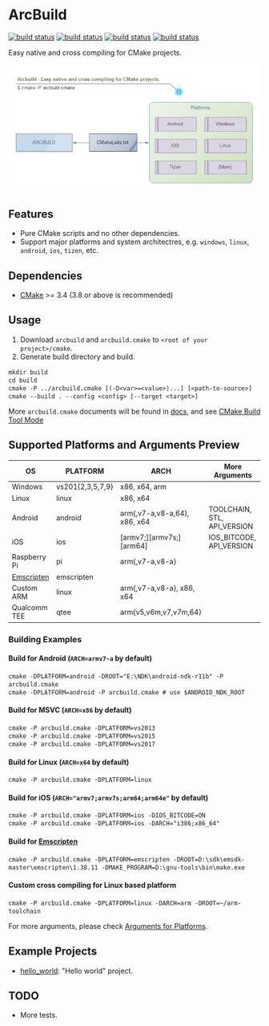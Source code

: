# ArcBuild

[![build status](/../../workflows/android-arm/badge.svg)](/../../actions?query=workflow%3Aandroid-arm)
[![build status](/../../workflows/ios-arm/badge.svg)](/../../actions?query=workflow%3Aios-arm)
[![build status](/../../workflows/windows-x64-vs2019/badge.svg)](/../../actions?query=workflow%3Awindows-x64-vs2019)
[![build status](/../../workflows/linux-x64-clang/badge.svg)](/../../actions?query=workflow%3Alinux-x64-clang)

Easy native and cross compiling for CMake projects.

![](docs/overview.jpg)


## Features

- Pure CMake scripts and no other dependencies.
- Support major platforms and system architectres, e.g. `windows`, `linux`, `android`, `ios`, `tizen`, etc.

## Dependencies

- [CMake](http://cmake.org/) >= 3.4 (3.8 or above is recommended)


## Usage

1. Download `arcbuild` and `arcbuild.cmake` to `<root of your project>/cmake`.
2. Generate build directory and build.

```shell
mkdir build
cd build
cmake -P ../arcbuild.cmake [(-D<var>=<value>)...] [<path-to-source>]
cmake --build . --config <config> [--target <target>]
```

More `arcbuild.cmake` documents will be found in [docs](docs/README.md),
and see [CMake Build Tool Mode](https://cmake.org/cmake/help/latest/manual/cmake.1.html#build-tool-mode)

## Supported Platforms and Arguments Preview

| OS             | PLATFORM         | ARCH                         | More Arguments              |
|----------------|------------------|------------------------------|-----------------------------|
| Windows        | vs201{2,3,5,7,9} | x86, x64, arm                |                             |
| Linux          | linux            | x86, x64                     |                             |
| Android        | android          | arm{,v7-a,v8-a,64}, x86, x64 | TOOLCHAIN, STL, API_VERSION |
| iOS            | ios              | [armv7;][armv7s;][arm64]     | IOS_BITCODE, API_VERSION    |
| Raspberry Pi   | pi               | arm{,v7-a,v8-a}              |                             |
| [Emscripten]() | emscripten       |                              |                             |
| Custom ARM     | linux            | arm{,v7-a,v8-a}, x86, x64    |                             |
| Qualcomm TEE   | qtee             | arm{v5,v6m,v7,v7m,64}        |                             |


### Building Examples

#### Build for Android (`ARCH=armv7-a` by default)

```shell
cmake -DPLATFORM=android -DROOT="E:\NDK\android-ndk-r11b" -P arcbuild.cmake
cmake -DPLATFORM=android -P arcbuild.cmake # use $ANDROID_NDK_ROOT
```

#### Build for MSVC (`ARCH=x86` by default)

```shell
cmake -P arcbuild.cmake -DPLATFORM=vs2013
cmake -P arcbuild.cmake -DPLATFORM=vs2015
cmake -P arcbuild.cmake -DPLATFORM=vs2017
```

#### Build for Linux (`ARCH=x64` by default)

```shell
cmake -P arcbuild.cmake -DPLATFORM=linux
```

#### Build for iOS (`ARCH="armv7;armv7s;arm64;arm64e"` by default)

```shell
cmake -P arcbuild.cmake -DPLATFORM=ios -DIOS_BITCODE=ON
cmake -P arcbuild.cmake -DPLATFORM=ios -DARCH="i386;x86_64"
```

#### Build for [Emscripten]()

```shell
cmake -P arcbuild.cmake -DPLATFORM=emscripten -DROOT=D:\sdk\emsdk-master\emscripten\1.38.11 -DMAKE_PROGRAM=D:\gnu-tools\bin\make.exe
```

#### Custom cross compiling for Linux based platform

```shell
cmake -P arcbuild.cmake -DPLATFORM=linux -DARCH=arm -DROOT=~/arm-toolchain
```

For more arguments, please check [Arguments for Platforms](docs/PlatformArguments.md).


## Example Projects

- [hello_world](examples/hello_world): "Hello world" project.


## TODO

- More tests.

[Emscripten]: https://kripken.github.io/emscripten-site/index.html
